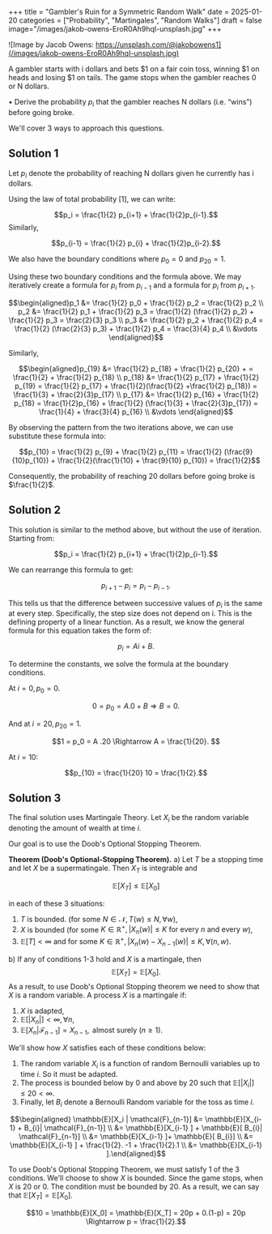 +++
title = "Gambler's Ruin for a Symmetric Random Walk"
date = 2025-01-20
categories = ["Probability", "Martingales", "Random Walks"]
draft = false
image="/images/jakob-owens-EroR0Ah9hqI-unsplash.jpg"
+++


![Image by Jacob Owens: https://unsplash.com/@jakobowens1](/images/jakob-owens-EroR0Ah9hqI-unsplash.jpg)

A gambler starts with i dollars and bets $1 on a fair coin toss, winning $1 on heads and losing $1 on tails. The game stops when the gambler reaches 0 or N dollars.

• Derive the probability $p_i$ that the gambler reaches N dollars (i.e. “wins”) before going broke.

We'll cover 3 ways to approach this questions.

## Solution 1

Let $p_i$ denote the probability of reaching N dollars given he currently has i dollars.

Using the law of total probability [1], we can write:

$$p_i = \frac{1}{2} p_{i+1} + \frac{1}{2}p_{i-1}.$$
Similarly,

$$p_{i-1} = \frac{1}{2} p_{i} + \frac{1}{2}p_{i-2}.$$

We also have the boundary conditions where $p_0 = 0$ and $p_{20} = 1$.

Using these two boundary conditions and the formula above. We may iteratively create a formula for $p_i$ from $p_{i-1}$ and a formula for $p_i$ from $p_{i+1}$.

$$\begin{aligned}p_1 &= \frac{1}{2} p_0 + \frac{1}{2} p_2 =  \frac{1}{2} p_2 \\ p_2 &= \frac{1}{2} p_1 + \frac{1}{2} p_3 =  \frac{1}{2} (\frac{1}{2} p_2)  + \frac{1}{2} p_3 = \frac{2}{3} p_3 \\ p_3 &= \frac{1}{2} p_2 + \frac{1}{2} p_4 =  \frac{1}{2} (\frac{2}{3} p_3)  + \frac{1}{2} p_4 = \frac{3}{4} p_4 \\ &\vdots  \end{aligned}$$

Similarly,

$$\begin{aligned}p_{19} &= \frac{1}{2} p_{18} + \frac{1}{2} p_{20} +  =  \frac{1}{2} + \frac{1}{2} p_{18} \\ p_{18} &= \frac{1}{2} p_{17} + \frac{1}{2} p_{19} =  \frac{1}{2} p_{17}  + \frac{1}{2}(\frac{1}{2} +\frac{1}{2} p_{18}) = \frac{1}{3}  + \frac{2}{3}p_{17} \\ p_{17} &= \frac{1}{2} p_{16} + \frac{1}{2} p_{18} =  \frac{1}{2}p_{16}  + \frac{1}{2} (\frac{1}{3}  + \frac{2}{3}p_{17}) = \frac{1}{4} +  \frac{3}{4} p_{16} \\ &\vdots  \end{aligned}$$


By observing the pattern from the two iterations above, we can use substitute these formula into:

$$p_{10} = \frac{1}{2} p_{9} + \frac{1}{2} p_{11} = \frac{1}{2} (\frac{9}{10}p_{10}) + \frac{1}{2}(\frac{1}{10} +  \frac{9}{10} p_{10}) = \frac{1}{2}$$

Consequently, the probability of reaching 20 dollars before going broke is $\frac{1}{2}$.


## Solution 2

This solution is similar to the method above, but without the use of iteration. Starting from:

$$p_i = \frac{1}{2} p_{i+1} + \frac{1}{2}p_{i-1}.$$

We can rearrange this formula to get:

$$p_{i+1} - p_i = p_i - p_{i-1}.$$

This tells us that the difference between successive values of $p_i$ is the same at every step. Specifically, the step size does not depend on i. This is the defining property of a linear function. As a result, we know the general formula for this equation takes the form of:

$$p_i = Ai+B.$$

To determine the constants, we solve the formula at the boundary conditions.

At $i=0, p_0 = 0$.

$$0 = p_0 = A .0 + B \Rightarrow B = 0.$$

And at $i=20, p_{20} = 1$.

$$1 = p_0 = A .20 \Rightarrow A = \frac{1}{20}. $$

At $i=10$:

$$p_{10} = \frac{1}{20} 10 = \frac{1}{2}.$$

## Solution 3

The final solution uses Martingale Theory. Let $X_i$ be the random variable denoting the amount of wealth at time $i$.

Our goal is to use the Doob's Optional Stopping Theorem.

****Theorem (Doob's Optional-Stopping Theorem).**** a) Let $T$ be a stopping time and let $X$ be a supermatingale. Then $X_T$ is integrable and

$$\mathbb{E}[X_T] \leq \mathbb{E}[X_0]$$

in each of these 3 situations:

1. $T$ is bounded. (for some $N \in \mathcal{N}, T(w) \leq N, \forall w$),
2. $X$ is bounded (for some $K \in \mathbb{R}^{+}, |X_n(w)| \leq K \text{ for every } n \text{ and every } w$),
3. $\mathbb{E}[T] < \infty$ and for some $K \in \mathbb{R}^{+}, |X_n(w) - X_{n-1}(w)| \leq K, \forall (n,w)$.

b) If any of conditions 1-3 hold and $X$ is a martingale, then $$\mathbb{E}[X_T] = \mathbb{E}[X_0].$$
As a result, to use Doob's Optional Stopping theorem we need to show that $X$ is a random variable. A process $X$ is a martingale if:
1. $X$ is adapted,
2. $\mathbb{E}[|X_{n}|] < \infty, \forall n,$
3. $\mathbb{E}[X_{n} | \mathcal{F}_{n-1}] = X _{n-1}, \text{ almost surely } (n \geq 1).$

We'll show how $X$ satisfies each of these conditions below:
1. The random variable $X_i$ is a function of random Bernoulli variables up to time $i$. So it must be adapted.
2. The process is bounded below by 0 and above by 20 such that $\mathbb{E}[|X_i|] \leq 20 < \infty$.
3. Finally, let $B_i$ denote a Bernoulli Random variable for the toss as time $i$.

$$\begin{aligned} \mathbb{E}[X_i | \mathcal{F}_{n-1}] &= \mathbb{E}[X_{i-1} + B_{i}| \mathcal{F}_{n-1}] \\ &= \mathbb{E}[X_{i-1} ] + \mathbb{E}[ B_{i}| \mathcal{F}_{n-1}] \\ &= \mathbb{E}[X_{i-1} ]+ \mathbb{E}[ B_{i}] \\ &= \mathbb{E}[X_{i-1} ] + \frac{1}{2}. -1 + \frac{1}{2}.1 \\ &= \mathbb{E}[X_{i-1} ].\end{aligned}$$

To use Doob's Optional Stopping Theorem, we must satisfy 1 of the 3 conditions. We'll choose to show $X$ is bounded. Since the game stops, when $X$ is 20 or 0. The condition must be bounded by 20. As a result, we can say that $\mathbb{E}[X_T] = \mathbb{E}[X_0]$.


$$10 = \mathbb{E}[X_0] = \mathbb{E}[X_T] = 20p + 0.(1-p) = 20p \Rightarrow p = \frac{1}{2}.$$
